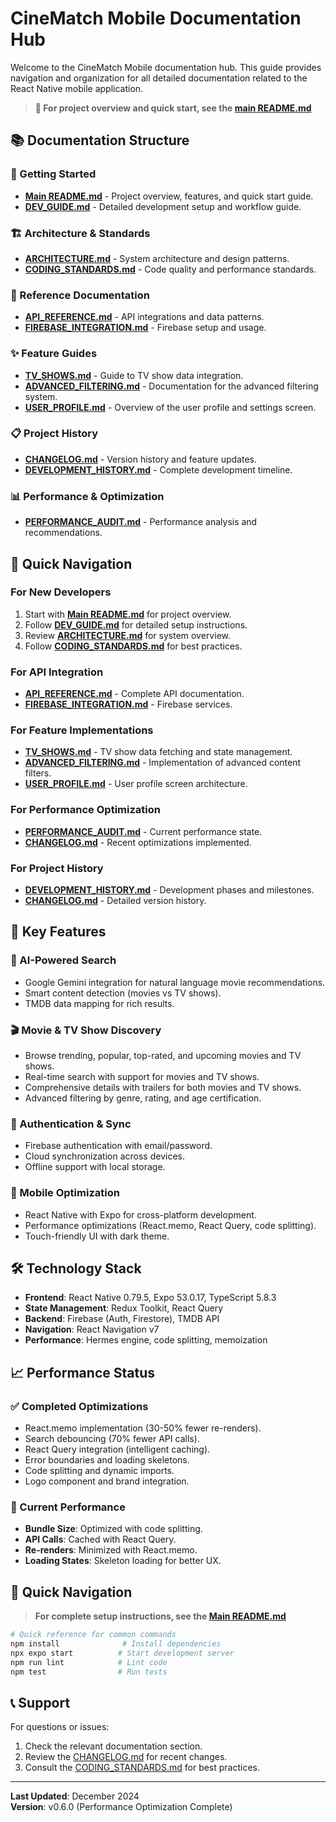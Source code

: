# CineMatch Mobile Documentation Hub

Welcome to the CineMatch Mobile documentation hub. This guide provides navigation and organization for all detailed documentation related to the React Native mobile application.

> **📖 For project overview and quick start, see the [main README.md](../README.md)**

## 📚 Documentation Structure

### 🚀 Getting Started
- **[Main README.md](../README.md)** - Project overview, features, and quick start guide.
- **[DEV_GUIDE.md](DEV_GUIDE.md)** - Detailed development setup and workflow guide.

### 🏗️ Architecture & Standards
- **[ARCHITECTURE.md](ARCHITECTURE.md)** - System architecture and design patterns.
- **[CODING_STANDARDS.md](CODING_STANDARDS.md)** - Code quality and performance standards.

### 📖 Reference Documentation
- **[API_REFERENCE.md](API_REFERENCE.md)** - API integrations and data patterns.
- **[FIREBASE_INTEGRATION.md](FIREBASE_INTEGRATION.md)** - Firebase setup and usage.

### ✨ Feature Guides
- **[TV_SHOWS.md](TV_SHOWS.md)** - Guide to TV show data integration.
- **[ADVANCED_FILTERING.md](ADVANCED_FILTERING.md)** - Documentation for the advanced filtering system.
- **[USER_PROFILE.md](USER_PROFILE.md)** - Overview of the user profile and settings screen.

### 📋 Project History
- **[CHANGELOG.md](CHANGELOG.md)** - Version history and feature updates.
- **[DEVELOPMENT_HISTORY.md](DEVELOPMENT_HISTORY.md)** - Complete development timeline.

### 📊 Performance & Optimization
- **[PERFORMANCE_AUDIT.md](PERFORMANCE_AUDIT.md)** - Performance analysis and recommendations.

## 🎯 Quick Navigation

### For New Developers
1. Start with **[Main README.md](../README.md)** for project overview.
2. Follow **[DEV_GUIDE.md](DEV_GUIDE.md)** for detailed setup instructions.
3. Review **[ARCHITECTURE.md](ARCHITECTURE.md)** for system overview.
4. Follow **[CODING_STANDARDS.md](CODING_STANDARDS.md)** for best practices.

### For API Integration
- **[API_REFERENCE.md](API_REFERENCE.md)** - Complete API documentation.
- **[FIREBASE_INTEGRATION.md](FIREBASE_INTEGRATION.md)** - Firebase services.

### For Feature Implementations
- **[TV_SHOWS.md](TV_SHOWS.md)** - TV show data fetching and state management.
- **[ADVANCED_FILTERING.md](ADVANCED_FILTERING.md)** - Implementation of advanced content filters.
- **[USER_PROFILE.md](USER_PROFILE.md)** - User profile screen architecture.

### For Performance Optimization
- **[PERFORMANCE_AUDIT.md](PERFORMANCE_AUDIT.md)** - Current performance state.
- **[CHANGELOG.md](CHANGELOG.md)** - Recent optimizations implemented.

### For Project History
- **[DEVELOPMENT_HISTORY.md](DEVELOPMENT_HISTORY.md)** - Development phases and milestones.
- **[CHANGELOG.md](CHANGELOG.md)** - Detailed version history.

## 🔧 Key Features

### 🤖 AI-Powered Search
- Google Gemini integration for natural language movie recommendations.
- Smart content detection (movies vs TV shows).
- TMDB data mapping for rich results.

### 🎬 Movie & TV Show Discovery
- Browse trending, popular, top-rated, and upcoming movies and TV shows.
- Real-time search with support for movies and TV shows.
- Comprehensive details with trailers for both movies and TV shows.
- Advanced filtering by genre, rating, and age certification.

### 🔐 Authentication & Sync
- Firebase authentication with email/password.
- Cloud synchronization across devices.
- Offline support with local storage.

### 📱 Mobile Optimization
- React Native with Expo for cross-platform development.
- Performance optimizations (React.memo, React Query, code splitting).
- Touch-friendly UI with dark theme.

## 🛠️ Technology Stack

- **Frontend**: React Native 0.79.5, Expo 53.0.17, TypeScript 5.8.3
- **State Management**: Redux Toolkit, React Query
- **Backend**: Firebase (Auth, Firestore), TMDB API
- **Navigation**: React Navigation v7
- **Performance**: Hermes engine, code splitting, memoization

## 📈 Performance Status

### ✅ Completed Optimizations
- React.memo implementation (30-50% fewer re-renders).
- Search debouncing (70% fewer API calls).
- React Query integration (intelligent caching).
- Error boundaries and loading skeletons.
- Code splitting and dynamic imports.
- Logo component and brand integration.

### 🎯 Current Performance
- **Bundle Size**: Optimized with code splitting.
- **API Calls**: Cached with React Query.
- **Re-renders**: Minimized with React.memo.
- **Loading States**: Skeleton loading for better UX.

## 🚀 Quick Navigation

> **For complete setup instructions, see the [Main README.md](../README.md)**

```bash
# Quick reference for common commands
npm install              # Install dependencies
npx expo start          # Start development server
npm run lint            # Lint code
npm test                # Run tests
```

## 📞 Support

For questions or issues:
1. Check the relevant documentation section.
2. Review the [CHANGELOG.md](CHANGELOG.md) for recent changes.
3. Consult the [CODING_STANDARDS.md](CODING_STANDARDS.md) for best practices.

---

**Last Updated**: December 2024  
**Version**: v0.6.0 (Performance Optimization Complete) 